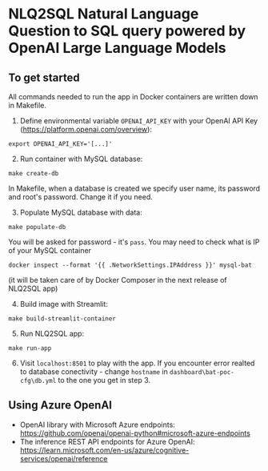 # NLQ2SQL Natural Language Question to SQL query powered by OpenAI Large Language Models
## To get started
All commands needed to run the app in Docker containers are written down in Makefile.

1. Define environmental variable `OPENAI_API_KEY` with your OpenAI API Key (https://platform.openai.com/overview):
```
export OPENAI_API_KEY='[...]'
```
2. Run container with MySQL database:
```
make create-db
```
In Makefile, when a database is created we specify user name, its password and root's password. Change it if you need.

3. Populate MySQL database with data:
```
make populate-db
```
You will be asked for password - it's `pass`.
You may need to check what is IP of your MySQL container
 ```
 docker inspect --format '{{ .NetworkSettings.IPAddress }}' mysql-bat
 ``` 
(it will be taken care of by Docker Composer in the next release of NLQ2SQL app)

4. Build image with Streamlit:
```
make build-streamlit-container
```
5. Run NLQ2SQL app:
```
make run-app
```
6. Visit `localhost:8501` to play with the app. 
If you encounter error realted to database conectivity - change `hostname` in `dashboard\bat-poc-cfg\db.yml` to the one you get in step 3.

## Using Azure OpenAI
* OpenAI library with Microsoft Azure endpoints: https://github.com/openai/openai-python#microsoft-azure-endpoints 
* The inference REST API endpoints for Azure OpenAI: https://learn.microsoft.com/en-us/azure/cognitive-services/openai/reference